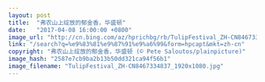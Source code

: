 ```yaml
---
layout: post
title:  "弗农山上绽放的郁金香，华盛顿"
date:   "2017-04-08 16:00:00 +0800"
image_url: "http://cn.bing.com/az/hprichbg/rb/TulipFestival_ZH-CN8467334837_1920x1080.jpg"
link: "/search?q=%e9%83%81%e9%87%91%e9%a6%99&form=hpcapt&mkt=zh-cn"
copyright: "弗农山上绽放的郁金香，华盛顿 (© Pete Saloutos/plainpicture)"
image_hash: "2587e7cb9ba2b13b50dd321ca94f56b1"
image_filename: "TulipFestival_ZH-CN8467334837_1920x1080.jpg"
---
```

